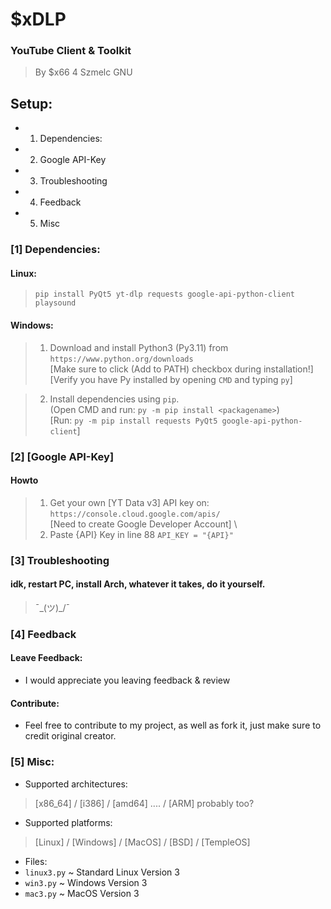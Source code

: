 # $xDLP
### YouTube Client & Toolkit
> By $x66 4 Szmelc GNU

## Setup:
- 1. Dependencies:
- 2. Google API-Key
- 3. Troubleshooting
- 4. Feedback
- 5. Misc

### [1] Dependencies:
#### Linux:
> `pip install PyQt5 yt-dlp requests google-api-python-client playsound`

#### Windows:
> 1. Download and install Python3 (Py3.11) from  \
  	 `https://www.python.org/downloads` \
  	 [Make sure to click (Add to PATH) checkbox during installation!] \
   	 [Verify you have Py installed by opening `CMD` and typing `py`]

> 2. Install dependencies using `pip`. \
     (Open CMD and run: `py -m pip install <packagename>`) \
     [Run: `py -m pip install requests PyQt5 google-api-python-client`]

### [2] [Google API-Key]
#### Howto
> 1. Get your own [YT Data v3] API key on: \
 `https://console.cloud.google.com/apis/` \
  [Need to create Google Developer Account] \
> 2. Paste {API} Key in line 88 `API_KEY = "{API}"`

### [3] Troubleshooting
#### idk, restart PC, install Arch, whatever it takes, do it yourself.
> ¯\_(ツ)_/¯

### [4] Feedback
#### Leave Feedback:
- I would appreciate you leaving feedback & review

#### Contribute:
- Feel free to contribute to my project, as well as fork it, just make sure to credit original creator.
 

### [5] Misc:
- Supported architectures:
> [x86_64] / [i386] / [amd64] .... / [ARM] probably too?
- Supported platforms:
> [Linux] / [Windows] / [MacOS] / [BSD] / [TempleOS]
- Files:
- `linux3.py` ~ Standard Linux Version 3
- `win3.py` ~ Windows Version 3
- `mac3.py` ~ MacOS Version 3
